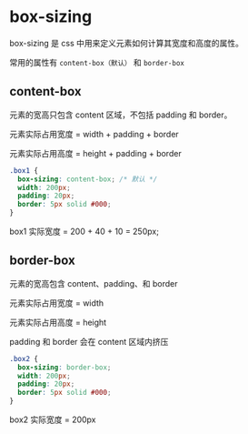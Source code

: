 # box-sizing

box-sizing 是 css 中用来定义元素如何计算其宽度和高度的属性。

常用的属性有 `content-box（默认）` 和 `border-box`

## content-box

元素的宽高只包含 content 区域，不包括 padding 和 border。

元素实际占用宽度 = width + padding + border

元素实际占用高度 = height + padding + border

```css
.box1 {
  box-sizing: content-box; /* 默认 */
  width: 200px;
  padding: 20px;
  border: 5px solid #000;
}
```

box1 实际宽度 = 200 + 40 + 10 = 250px;

## border-box

元素的宽高包含 content、padding、和 border

元素实际占用宽度 = width

元素实际占用高度 = height

padding 和 border 会在 content 区域内挤压

```css
.box2 {
  box-sizing: border-box;
  width: 200px;
  padding: 20px;
  border: 5px solid #000;
}
```

box2 实际宽度 = 200px
